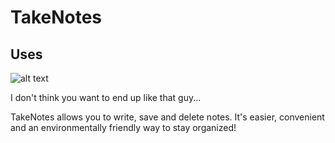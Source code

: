 # TakeNotes 

## Uses

![alt text](https://i.ytimg.com/vi/bi5nwacBzTg/maxresdefault.jpg)

I don't think you want to end up like that guy...

TakeNotes allows you to write, save and delete notes. It's easier, convenient and an environmentally friendly way to stay organized!
